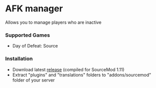 # AFK manager

Allows you to manage players who are inactive

### Supported Games

* Day of Defeat: Source

### Installation

* Download latest [release](https://github.com/dronelektron/afk-manager/releases) (compiled for SourceMod 1.11)
* Extract "plugins" and "translations" folders to "addons/sourcemod" folder of your server
